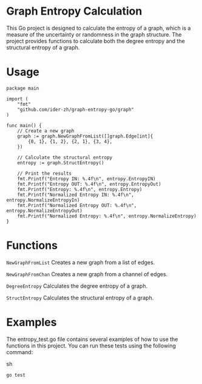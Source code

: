 # Graph Entropy Calculation
This Go project is designed to calculate the entropy of a graph, which is a measure of the uncertainty or randomness in the graph structure. The project provides functions to calculate both the degree entropy and the structural entropy of a graph.


# Usage

```
package main

import (
	"fmt"
	"github.com/ider-zh/graph-entropy-go/graph"
)

func main() {
	// Create a new graph
	graph := graph.NewGraphFromList([]graph.Edge[int]{
		{0, 1}, {1, 2}, {2, 1}, {3, 4},
	})

	// Calculate the structural entropy
	entropy := graph.StructEntropy()

	// Print the results
	fmt.Printf("Entropy IN: %.4f\n", entropy.EntropyIN)
	fmt.Printf("Entropy OUT: %.4f\n", entropy.EntropyOut)
	fmt.Printf("Entropy: %.4f\n", entropy.Entropy)
	fmt.Printf("Normalized Entropy IN: %.4f\n", entropy.NormalizeEntropyIn)
	fmt.Printf("Normalized Entropy OUT: %.4f\n", entropy.NormalizeEntropyOut)
	fmt.Printf("Normalized Entropy: %.4f\n", entropy.NormalizeEntropy)
}
```


# Functions
`NewGraphFromList`
Creates a new graph from a list of edges.

`NewGraphFromChan`
Creates a new graph from a channel of edges.

`DegreeEntropy`
Calculates the degree entropy of a graph.

`StructEntropy`
Calculates the structural entropy of a graph.

# Examples
The entropy_test.go file contains several examples of how to use the functions in this project. You can run these tests using the following command:


sh
```
go test
```
